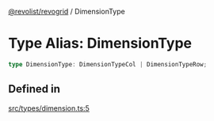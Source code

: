 [@revolist/revogrid](README.md) / DimensionType

# Type Alias: DimensionType

```ts
type DimensionType: DimensionTypeCol | DimensionTypeRow;
```

## Defined in

[src/types/dimension.ts:5](https://github.com/revolist/revogrid/blob/d240e7e144f55d013a7a7b8d313a97b83af7bd06/src/types/dimension.ts#L5)
